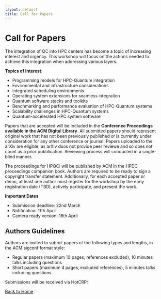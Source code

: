 ```yaml
---
layout: default
title: Call for Papers
---
```


# Call for Papers

The integration of QC into HPC centers has become a topic of increasing interest and urgency. This workshop will focus on the actions needed to achieve this integration when addressing various layers.

**Topics of Interest**:

*	Programming models for HPC-Quantum integration
*	Environmental and infrastructure considerations
*	Integrated scheduling environments
*	Operating system extensions for seamless integration
*	Quantum software stacks and toolkits
*	Benchmarking and performance evaluation of HPC-Quantum systems
*	Scalability challenges in HPC-Quantum systems
*	Quantum-accelerated HPC system software

Papers that are accepted will be included in the **Conference Proceedings available in the ACM Digital Library**. All submitted papers should represent original work that has not been previously published or is currently under consideration for any other conference or journal. Papers uploaded to the arXiv are eligible, as arXiv doos not provide peer reviewe and so does not count as a prior pubblication. Reviewing process will conducted in a single-blind manner.

The proceedings for HPQCI will be published by ACM in the HPDC proceedings companion book. Authors are required to be ready to sign a copyright transfer statement. Additionally, for each accepted paper or demo, at least one author must register for the workshop by the early registration date (TBD), actively participate, and present the work.

**Important Dates**
*	Submission deadline: 22nd March
*	Notification: 11th April
*	Camera ready version: 18th April

## Authors Guidelines

Authors are invited to submit papers of the following types and lengths, in the ACM sigconf format style:

*	Regular papers (maximum 10 pages, references excluded), 10 minutes talks including questions
*	Short papers (maximum 4 pages, excluded references), 5 minutes talks including questions

Submissions will be received via HotCRP:


[Back to Home](./)
